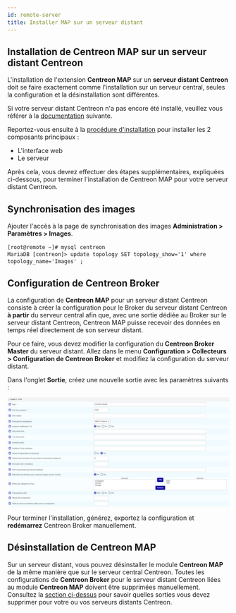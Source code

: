 ```yaml
---
id: remote-server
title: Installer MAP sur un serveur distant
---
```


## Installation de Centreon MAP sur un serveur distant Centreon

L'installation de l'extension **Centreon MAP** sur un **serveur distant Centreon** doit se faire exactement comme l'installation sur un serveur central, seules la configuration et la désinstallation sont différentes.

Si votre serveur distant Centreon n'a pas encore été installé, veuillez vous référer à la [documentation](../installation/installation-of-a-remote-server/using-packages.md) suivante.

Reportez-vous ensuite à la [procédure d'installation](install.md) pour installer les 2 composants principaux :

- L'interface web
- Le serveur

Après cela, vous devrez effectuer des étapes supplémentaires, expliquées ci-dessous, pour terminer l'installation de Centreon MAP pour votre serveur distant Centreon.

## Synchronisation des images

Ajouter l'accès à la page de synchronisation des images **Administration > Paramètres > Images**.

```shell
[root@remote ~]# mysql centreon
MariaDB [centreon]> update topology SET topology_show='1' where topology_name='Images' ;
```

## Configuration de Centreon Broker

La configuration de **Centreon MAP** pour un serveur distant Centreon consiste à créer la configuration pour le Broker du serveur distant Centreon **à partir** du serveur central afin que, avec une sortie dédiée au Broker sur le serveur distant Centreon, Centreon MAP puisse recevoir des données en temps réel directement de son serveur distant.

Pour ce faire, vous devez modifier la configuration du **Centreon Broker Master** du serveur distant. Allez dans le menu **Configuration > Collecteurs > Configuration de Centreon Broker** et modifiez la configuration du serveur distant.

Dans l'onglet **Sortie**, créez une nouvelle sortie avec les paramètres suivants :

![image](../assets/graph-views/output_broker.png)

Pour terminer l'installation, générez, exportez la configuration et **redémarrez** Centreon Broker manuellement.

## Désinstallation de Centreon MAP

Sur un serveur distant, vous pouvez désinstaller le module **Centreon MAP** de la même manière que sur le serveur central Centreon. Toutes les configurations de **Centreon Broker** pour le serveur distant Centreon liées au module **Centreon MAP** doivent être supprimées manuellement. Consultez la [section ci-dessus](#configuration-de-centreon-broker) pour savoir quelles sorties vous devez supprimer pour votre ou vos serveurs distants Centreon.